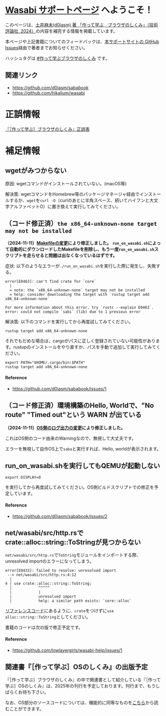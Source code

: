 # [Wasabi サポートページ](https://lowlayergirls.github.io/wasabi-help/) へようこそ！
このページは、[土井麻未(d0iasm) 著 「作って学ぶ　ブラウザのしくみ」（技術評論社, 2024）](https://gihyo.jp/book/2024/978-4-297-14546-0)の内容を補完する情報を掲載しています。

本ページや上記書籍についてのフィードバックは、[本サポートサイトの GitHub Issues](https://github.com/lowlayergirls/wasabi-help/issues)経由で著者までお知らせください。

ハッシュタグは [#作って学ぶブラウザのしくみ](https://x.com/search?q=%23%E4%BD%9C%E3%81%A3%E3%81%A6%E5%AD%A6%E3%81%B6%E3%83%96%E3%83%A9%E3%82%A6%E3%82%B6%E3%81%AE%E3%81%97%E3%81%8F%E3%81%BF&src=typed_query&f=live) です。

## 関連リンク

- <https://github.com/d0iasm/sababook>
- <https://github.com/hikalium/wasabi>

# 正誤情報

[『［作って学ぶ］ブラウザのしくみ』正誤表](https://lowlayergirls.github.io/wasabi-help/browser/errata)

# 補足情報

## wgetがみつからない

原因: wgetコマンドがインストールされていない。(macOS等)

解決策: wgetコマンドをHomebrew等のパッケージマネージャ経由でインストールするか、`wget`を`curl -O`（curlのあとに半角スペース、続いてハイフンと大文字アルファベットO）に置き換えて実行してみてください。

## （コード修正済）`the x86_64-unknown-none target may not be installed`

**（2024-11-11）[Makefileの変更](https://github.com/hikalium/wasabi/commit/4796f62364ce8f24613dccba60618e1d35254b16)により修正しました。**
**`run_on_wasabi.sh`によって自動的にダウンロードしたMakefileを削除し、もう一度`run_on_wasabi.sh`スクリプトを走らせると問題は出なくなっているはずです。**

症状: 以下のようなエラーが`./run_on_wasabi.sh`を実行した際に発生し、失敗する。

```
error[E0463]: can't find crate for `core`
  |
  = note: the `x86_64-unknown-none` target may not be installed
  = help: consider downloading the target with `rustup target add x86_64-unknown-none`

For more information about this error, try `rustc --explain E0463`.
error: could not compile `sabi` (lib) due to 1 previous error
```

解決策: 以下のコマンドを実行してから再度試してみてください。
```
rustup target add x86_64-unknown-none
```

それでもだめな場合は、cargoがパスに正しく登録されていない可能性があります。rustupのインストールをやり直すか、パスを手動で追加して実行してみてください。
```
export PATH="$HOME/.cargo/bin:$PATH"
rustup target add x86_64-unknown-none
```

#### Reference

- <https://github.com/d0iasm/sababook/issues/1>

## （コード修正済）環境構築のHello, Worldで、"No route" "Timed out"という WARN が出ている

**（2024-11-11）[OS側のログ出力の変更](https://github.com/hikalium/wasabi/commit/abf27c6f587e777fce5c53234d45d997ed075996)により修正しました。**

これはOS側のコード由来のWarningなので、無視して大丈夫です。

エラーを無視して自作OS上で`saba`と実行すれば、Hello, worldが表示されます。

## run_on_wasabi.shを実行してもQEMUが起動しない

```
export DISPLAY=0
```

を実行してから再度試してみてください。OS側ビルドスクリプトでの修正を予定しています。

#### Reference

- <https://github.com/d0iasm/sababook/issues/2>

## net/wasabi/src/http.rsでcrate::alloc::string::ToStringが見つからない

`net/wasabi/src/http.rs`で`ToString`モジュールをインポートする際、unresolved importのエラーになってしまう。

```
error[E0433]: failed to resolve: unresolved import
 --> net/wasabi/src/http.rs:4:12
  |
4 | use crate::alloc::string::ToString;
  |            ^^^^^
  |            |
  |            unresolved import
  |            help: a similar path exists: `core::alloc`  
```

[リファレンスコード](https://github.com/d0iasm/sababook/blob/main/ch3/saba/net/wasabi/src/http.rs)にあるように、`crate`をつけずに`use alloc::string::ToString`としてください。

書籍のコードは次の版で修正予定です。

#### Reference

- <https://github.com/lowlayergirls/wasabi-help/issues/1>

## 関連書『［作って学ぶ］OSのしくみ』の出版予定

『［作って学ぶ］ブラウザのしくみ』の中で関連書として紹介している『［作って学ぶ］OSのしくみ』は、2025年の刊行を予定しております。刊行まで、もうしばらくお待ち下さい。

なお、OS部分のソースコードについては、機能的に同等なものを[こちら](https://github.com/hikalium/wasabi)から読むことができます。
